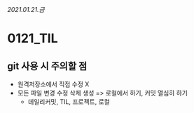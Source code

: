 *2021.01.21.금*

# 0121_TIL

## git 사용 시 주의할 점

* 원격저장소에서 직접 수정 X
* 모든 파일 변경 수정 삭제 생성 => 로컬에서 하기, 커밋 열심히 하기
  * 데일리커밋, TIL, 프로젝트, 로컬